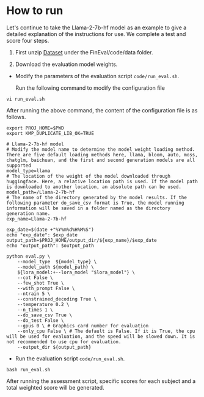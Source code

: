 # How to run

Let's continue to take the Llama-2-7b-hf model as an example to give a detailed explanation of the instructions for use. We complete a test and score four steps.

1. First unzip [Dataset](docs/en/get_started/dataset_pre.md) under the FinEval/code/data folder.

2. Download the evaluation model weights.

- Modify the parameters of the evaluation script `code/run_eval.sh`.

  Run the following command to modify the configuration file
```text
vi run_eval.sh
```

  After running the above command, the content of the configuration file is as follows.
```text
export PROJ_HOME=$PWD
export KMP_DUPLICATE_LIB_OK=TRUE

# Llama-2-7b-hf model
# Modify the model name to determine the model weight loading method. There are five default loading methods here, llama, bloom, auto, moss, chatglm, baichuan, and the first and second generation models are all supported
model_type=llama
# The location of the weight of the model downloaded through huggingface. Here, a relative location path is used. If the model path is downloaded to another location, an absolute path can be used.
model_path=/Llama-2-7b-hf
# The name of the directory generated by the model results. If the following parameter do_save_csv format is True, the model running information will be saved in a folder named as the directory generation name.
exp_name=Llama-2-7b-hf

exp_date=$(date +"%Y%m%d%H%M%S")
echo "exp_date": $exp_date
output_path=$PROJ_HOME/output_dir/${exp_name}/$exp_date
echo "output_path": $output_path

python eval.py \
    --model_type  ${model_type} \
    --model_path ${model_path} \
    ${lora_model:+--lora_model "$lora_model"} \
    --cot False \
    --few_shot True \
    --with_prompt False \
    --ntrain 5 \
    --constrained_decoding True \
    --temperature 0.2 \
    --n_times 1 \
    --do_save_csv True \
    --do_test False \
    --gpus 0 \ # Graphics card number for evaluation
    --only_cpu False \ # The default is False. If it is True, the cpu will be used for evaluation, and the speed will be slowed down. It is not recommended to use cpu for evaluation.
    --output_dir ${output_path}
```

  

- Run the evaluation script `code/run_eval.sh`.
```text
bash run_eval.sh
```

  After running the assessment script, specific scores for each subject and a total weighted score will be generated.
